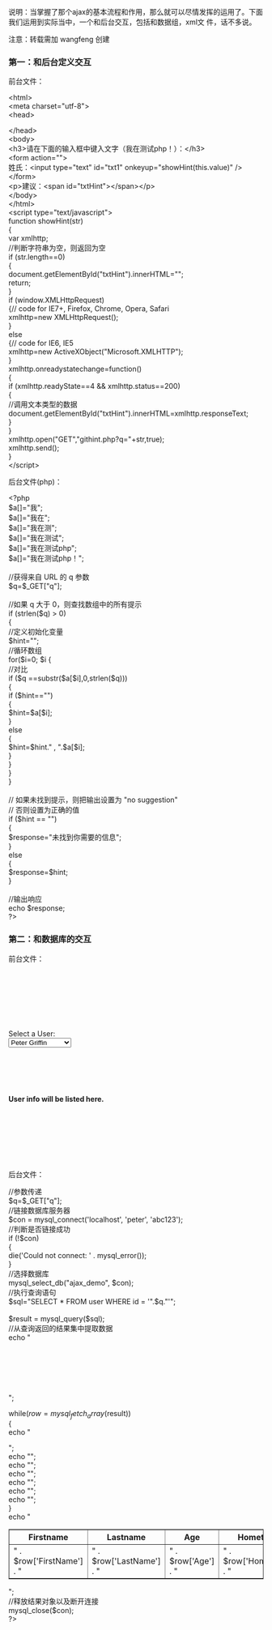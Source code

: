 说明：当掌握了那个ajax的基本流程和作用，那么就可以尽情发挥的运用了。下面我们运用到实际当中，一个和后台交互，包括和数据组，xml文
件，话不多说。

注意：转载需加 wangfeng 创建

<h3>第一：和后台定义交互</h3>
前台文件：<br/>
<p>
&lt;html&gt;<br/>
&lt;meta charset="utf-8"&gt;<br/>
&lt;head&gt;<br/>

&lt;/head&gt;<br/>
&lt;body&gt;<br/>
&lt;h3&gt;请在下面的输入框中键入文字（我在测试php！）：&lt;/h3&gt;<br/>
&lt;form action=""&gt; <br/>
姓氏：&lt;input type="text" id="txt1" onkeyup="showHint(this.value)" /&gt;<br/>
&lt;/form&gt;<br/>
&lt;p&gt;建议：&lt;span id="txtHint"&gt;&lt;/span&gt;&lt;/p&gt; <br/>
&lt;/body&gt;<br/>
&lt;/html&gt;<br/>
&lt;script type="text/javascript"&gt;<br/>
function showHint(str)<br/>
{<br/>
var xmlhttp;<br/>
//判断字符串为空，则返回为空<br/>
if (str.length==0)<br/>
  {<br/>
  document.getElementById("txtHint").innerHTML="";<br/>
  return;<br/>
  }<br/>
if (window.XMLHttpRequest)<br/>
  {// code for IE7+, Firefox, Chrome, Opera, Safari<br/>
  xmlhttp=new XMLHttpRequest();<br/>
  }<br/>
else<br/>
  {// code for IE6, IE5<br/>
  xmlhttp=new ActiveXObject("Microsoft.XMLHTTP");<br/>
  }<br/>
xmlhttp.onreadystatechange=function()<br/>
  {<br/>
  if (xmlhttp.readyState==4 && xmlhttp.status==200)<br/>
    {<br/>
    //调用文本类型的数据<br/>
    document.getElementById("txtHint").innerHTML=xmlhttp.responseText;<br/>
    }<br/>
  }<br/>
xmlhttp.open("GET","githint.php?q="+str,true);<br/>
xmlhttp.send();<br/>
}<br/>
&lt;/script&gt;
</p>
后台文件(php)：
<p>
&lt;?php<br/>
$a[]="我";<br/>
$a[]="我在";<br/>
$a[]="我在测";<br/>
$a[]="我在测试";<br/>
$a[]="我在测试php";<br/>
$a[]="我在测试php！";<br/>
<br/>
//获得来自 URL 的 q 参数<br/>
$q=$_GET["q"];<br/>
<br/>
//如果 q 大于 0，则查找数组中的所有提示<br/>
if (strlen($q) > 0)<br/>
  {<br/>
  //定义初始化变量<br/>
  $hint="";<br/>
  //循环数组<br/>
  for($i=0; $i<count($a); $i++)<br/>
    {<br/>
      //对比<br/>
    if ($q ==substr($a[$i],0,strlen($q)))<br/>
      {<br/>
      if ($hint=="")<br/>
        {<br/>
        $hint=$a[$i];<br/>
        }<br/>
      else<br/>
        {<br/>
        $hint=$hint." , ".$a[$i];<br/>
        }<br/>
      }<br/>
    }<br/>
  }<br/>
<br/>
// 如果未找到提示，则把输出设置为 "no suggestion"<br/>
// 否则设置为正确的值<br/>
if ($hint == "")<br/>
  {<br/>
  $response="未找到你需要的信息";<br/>
  }<br/>
else<br/>
  {<br/>
  $response=$hint;<br/>
  }<br/>
<br/>
//输出响应<br/>
echo $response;<br/>
?&gt;<br/>
</p>

<h3>第二：和数据库的交互</h3>
前台文件：
<p>
<html><br/>
<meta charset="utf-8"><br/>
<head><br/>
</head><br/>
<body><br/>
<br/>
<form> 
Select a User:<br/>
<select name="users" onchange="showUser(this.value)"><br/>
<option value="1">Peter Griffin</option><br/>
<option value="2">Lois Griffin</option><br/>
<option value="3">Glenn Quagmire</option><br/>
<option value="4">Joseph Swanson</option><br/>
</select><br/>
</form><br/>
<br/>
<p><br/>
<div id="txtHint"><b>User info will be listed here.</b></div><br/>
</p><br/>
<br/>
</body><br/>
</html><br/>
<script type="text/javascript"><br/>
var xmlHttp;<br/>
function showUser(str)<br/>
{ <br/>
xmlHttp=GetXmlHttpObject();<br/>
if (xmlHttp==null)<br/>
 {<br/>
 alert ("Browser does not support HTTP Request");<br/>
 return;<br/>
 }<br/>
var url="ajax-php-sql.php";<br/>
//参数传递<br/>
url=url+"?q="+str;<br/>
//避免访问缓存<br/>
url=url+"&sid="+Math.random();<br/>
//存储函数<br/>
xmlHttp.onreadystatechange=stateChanged ;<br/>
xmlHttp.open("GET",url,true);<br/>
xmlHttp.send(null);<br/>
}<br/>
//存储函数<br/>
function stateChanged() <br/>
{ <br/>
if (xmlHttp.readyState==4 || xmlHttp.readyState=="complete")<br/>
 { <br/>
 document.getElementById("txtHint").innerHTML=xmlHttp.responseText;<br/>
 } <br/>
}<br/>
<br/>
function GetXmlHttpObject()<br/>
{<br/>
var xmlHttp=null;<br/>
try<br/>
 {<br/>
 // Firefox, Opera 8.0+, Safari<br/>
 xmlHttp=new XMLHttpRequest();<br/>
 }<br/>
catch (e)<br/>
 {<br/>
 //Internet Explorer<br/>
 try<br/>
  {<br/>
  xmlHttp=new ActiveXObject("Msxml2.XMLHTTP");<br/>
  }<br/>
 catch (e)<br/>
  {<br/>
  xmlHttp=new ActiveXObject("Microsoft.XMLHTTP");<br/>
  }<br/>
 }<br/>
return xmlHttp;<br/>
}<br/>
</script><br/>
</p>

后台文件：
<p>
<?php<br/>
//参数传递<br/>
$q=$_GET["q"];<br/>
//链接数据库服务器<br/>
$con = mysql_connect('localhost', 'peter', 'abc123');<br/>
//判断是否链接成功<br/>
if (!$con)<br/>
 {<br/>
 die('Could not connect: ' . mysql_error());<br/>
 }<br/>
//选择数据库<br/>
mysql_select_db("ajax_demo", $con);<br/>
//执行查询语句<br/>
$sql="SELECT * FROM user WHERE id = '".$q."'";<br/>
<br/>
$result = mysql_query($sql);<br/>
//从查询返回的结果集中提取数据<br/>
echo "<table border='1'><br/>
<tr><br/>
<th>Firstname</th><br/>
<th>Lastname</th><br/>
<th>Age</th><br/>
<th>Hometown</th><br/>
<th>Job</th><br/>
</tr>";<br/>

while($row = mysql_fetch_array($result))<br/>
 {<br/>
 echo "<tr>";<br/>
 echo "<td>" . $row['FirstName'] . "</td>";<br/>
 echo "<td>" . $row['LastName'] . "</td>";<br/>
 echo "<td>" . $row['Age'] . "</td>";<br/>
 echo "<td>" . $row['Hometown'] . "</td>";<br/>
 echo "<td>" . $row['Job'] . "</td>";<br/>
 echo "</tr>";<br/>
 }<br/>
echo "</table>";<br/>
//释放结果对象以及断开连接<br/>
mysql_close($con);<br/>
?><br/>
</p><br/>
